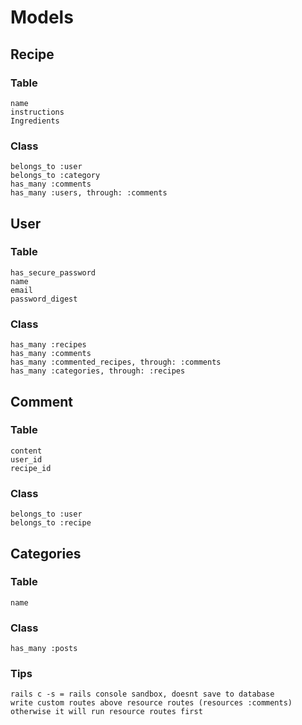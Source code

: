 # Models

## Recipe 
### Table
    name 
    instructions
    Ingredients
### Class
    belongs_to :user
    belongs_to :category
    has_many :comments
    has_many :users, through: :comments

## User
### Table
    has_secure_password
    name
    email
    password_digest
### Class
    has_many :recipes
    has_many :comments
    has_many :commented_recipes, through: :comments
    has_many :categories, through: :recipes

## Comment
### Table  
    content
    user_id
    recipe_id 
### Class
    belongs_to :user
    belongs_to :recipe

## Categories
### Table 
    name
### Class
    has_many :posts

### Tips
    rails c -s = rails console sandbox, doesnt save to database
    write custom routes above resource routes (resources :comments) otherwise it will run resource routes first
